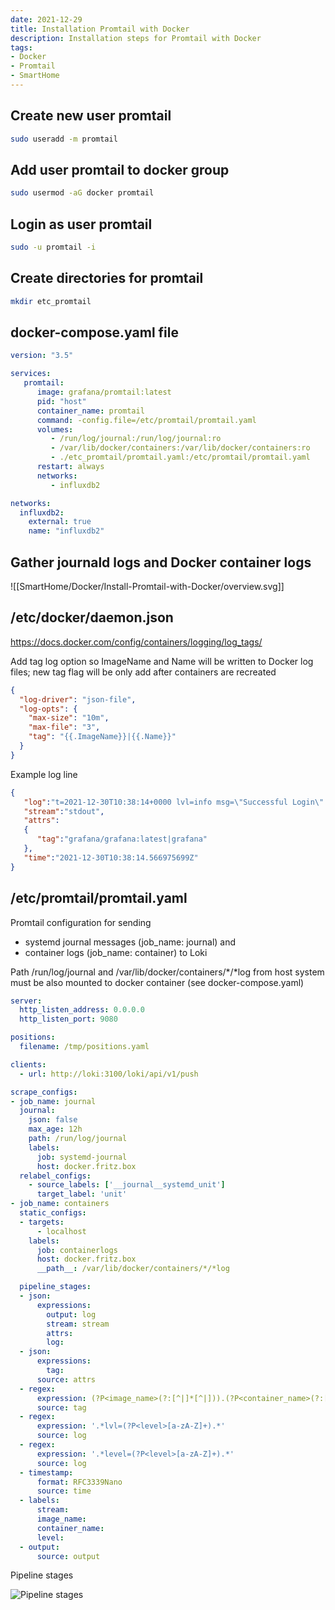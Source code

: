 ```yaml
---
date: 2021-12-29
title: Installation Promtail with Docker
description: Installation steps for Promtail with Docker
tags: 
- Docker
- Promtail
- SmartHome
---
```


## Create new user promtail

~~~bash
sudo useradd -m promtail
~~~

## Add user promtail to docker group

~~~bash
sudo usermod -aG docker promtail
~~~

## Login as user promtail

~~~bash
sudo -u promtail -i
~~~

## Create directories for promtail

~~~bash
mkdir etc_promtail
~~~

## docker-compose.yaml file

~~~yaml
version: "3.5"

services:
   promtail:
      image: grafana/promtail:latest
      pid: "host"
      container_name: promtail
      command: -config.file=/etc/promtail/promtail.yaml
      volumes:
         - /run/log/journal:/run/log/journal:ro
         - /var/lib/docker/containers:/var/lib/docker/containers:ro
         - ./etc_promtail/promtail.yaml:/etc/promtail/promtail.yaml
      restart: always
      networks:
         - influxdb2

networks:
  influxdb2:
    external: true
    name: "influxdb2"
~~~

## Gather journald logs and Docker container logs

![[SmartHome/Docker/Install-Promtail-with-Docker/overview.svg]]

## /etc/docker/daemon.json

<https://docs.docker.com/config/containers/logging/log_tags/>

Add tag log option so ImageName and Name will be written to Docker log files;
new tag flag will be only add after containers are recreated

~~~json
{
  "log-driver": "json-file",
  "log-opts": {
    "max-size": "10m",
    "max-file": "3",
    "tag": "{{.ImageName}}|{{.Name}}"
  }
}
~~~

Example log line

~~~json
{
   "log":"t=2021-12-30T10:38:14+0000 lvl=info msg=\"Successful Login\" logger=http.server User=admin@localhost\n",
   "stream":"stdout",
   "attrs":
   {
      "tag":"grafana/grafana:latest|grafana"
   },
   "time":"2021-12-30T10:38:14.566975699Z"
}
~~~

## /etc/promtail/promtail.yaml

Promtail configuration for sending

- systemd journal messages (job_name: journal) and
- container logs (job_name: container) to Loki

Path /run/log/journal and /var/lib/docker/containers/*/*log from host system
must be also mounted to docker container (see docker-compose.yaml)

~~~yaml
server:
  http_listen_address: 0.0.0.0
  http_listen_port: 9080

positions:
  filename: /tmp/positions.yaml

clients:
  - url: http://loki:3100/loki/api/v1/push

scrape_configs:
- job_name: journal
  journal:
    json: false
    max_age: 12h
    path: /run/log/journal
    labels:
      job: systemd-journal
      host: docker.fritz.box
  relabel_configs:
    - source_labels: ['__journal__systemd_unit']
      target_label: 'unit'
- job_name: containers
  static_configs:
  - targets:
      - localhost
    labels:
      job: containerlogs
      host: docker.fritz.box
      __path__: /var/lib/docker/containers/*/*log

  pipeline_stages:
  - json:
      expressions:
        output: log
        stream: stream
        attrs:
        log:
  - json:
      expressions:
        tag:
      source: attrs
  - regex:
      expression: (?P<image_name>(?:[^|]*[^|])).(?P<container_name>(?:[^|]*[^|]))
      source: tag
  - regex:
      expression: '.*lvl=(?P<level>[a-zA-Z]+).*'
      source: log
  - regex:
      expression: '.*level=(?P<level>[a-zA-Z]+).*'
      source: log
  - timestamp:
      format: RFC3339Nano
      source: time
  - labels:
      stream:
      image_name:
      container_name:
      level:
  - output:
      source: output
~~~

Pipeline stages

![Pipeline stages](container_pipeline_stages.svg "Pipeline stages")
